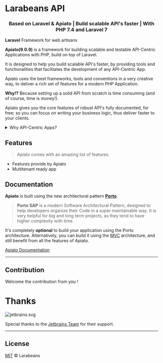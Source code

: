 # Larabeans API

<h3 align="center">Based on Laravel & Apiato | Build scalable API's faster | With PHP 7.4 and Laravel 7</h3>

<a name="Introduction"></a>

**Laravel** Framework for web artisans

**Apiato(9.0.9)** is a framework for building scalable and testable API-Centric Applications with PHP, build on top of Laravel.
      
It is designed to help you build scalable API's faster, by providing tools and functionalities that facilitates the development of any API-Centric App.

Apiato uses the best frameworks, tools and conventions in a very creative way, to deliver a rich set of features for a modern PHP Application.

**Why!?** Because setting up a solid API from scratch is time consuming (and of course, time is money!).

Apiato gives you the core features of robust API's fully documented, for free; so you can focus on writing your business logic, thus deliver faster to your clients.

<details>
    <summary>Why API-Centric Apps?</summary>
  
    Today we’re living in a digital era, where almost everything is connected to the Internet.
    
    Building cross-devices applications is becoming a must. And to do it, you need APIs (Application Programing Interfaces).
    
    Web developers are used to serve HTML pages directly from the Backend. However, this traditional method has many disadvantages nowadays.
    
    API's can serve anything and everything (Mobile Apps, Web Apps, Smart TVs, Smart Watches,...).
    As well as, it can be exposed to the world allowing developers to interact with your Application and help growing your business.
    
    API-Centric Apps allows Frontend (Web + Mobile) and Backend developers to work on their codes in parallel. 
    After the Frontend Apps are ready they get attached to the Backend (API-Centric) code to start functioning. 
    This leads to zero decoupling between the Frontend and the Backend code and also removes the dependencies. 
    The API documentation acts as the contract between both sides during the development life cycle of all the Apps.

</details>

<a name="Features"></a>
## Features

> Apiato comes with an amazing list of features.

- Features provide by Apiato
- Multitenant ready app


<a name="Documentation"></a>
## Documentation

**Apiato** is built using the new architectural pattern **[Porto](https://github.com/Mahmoudz/Porto)**.

> **Porto SAP** is a modern Software Architectural Pattern, designed to help developers organize their Code in a super maintainable way. It is very helpful for big and long term projects, as they tend to have higher complexity with time.

It's completely **optional** to build your application using the Porto architecture.
Alternatively, you can build it using the [MVC](http://docs.apiato.io/getting-started/architecture/#mvc-introduction) architecture, and still benefit from all the features of Apiato.

<p>
	<a href="http://docs.apiato.io/">Apiato Documentation</a>
</p>

---

## Contribution

Welcome the contribution from you !

# Thanks

![jetbrains.svg](https://github.com/larabeans/larabeans/blob/develop/supporters/jetbrains.svg)

Special thanks to the [Jetbrains Team](https://www.jetbrains.com/?from=larabeans) for their support.

---

<a name="License"></a>
## License

[MIT](https://github.com/larabeans/larabeans/blob/develop/LICENSE) © Larabeans

